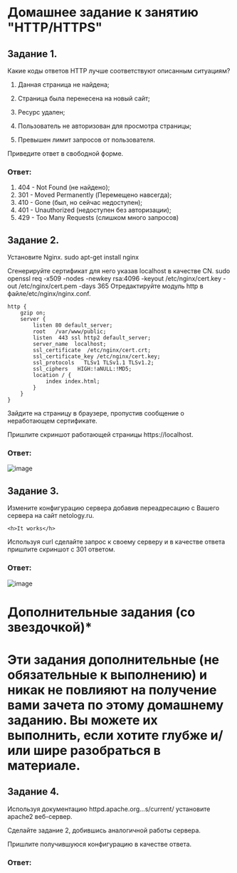 # Домашнее задание к занятию "HTTP/HTTPS"

## Задание 1.

Какие коды ответов HTTP лучше соответствуют описанным ситуациям?

1) Данная страница не найдена;

2) Страница была перенесена на новый сайт;

3) Ресурс удален;

4) Пользователь не авторизован для просмотра страницы;

5) Превышен лимит запросов от пользователя.

Приведите ответ в свободной форме.


### Ответ: 

1) 404 - Not Found (не найдено);
2) 301 - Moved Permanently (Перемещено навсегда);
3) 410 - Gone (был, но сейчас недоступен);
4) 401 - Unauthorized (недоступен без авторизации);
5) 429 - Too Many Requests (слишком много запросов)



## Задание 2.

Установите Nginx.
sudo apt-get install nginx

Сгенерируйте сертификат для него указав localhost в качестве CN.
sudo openssl req -x509 -nodes -newkey rsa:4096 -keyout /etc/nginx/cert.key -out /etc/nginx/cert.pem -days 365
Отредактируйте модуль http в файле/etc/nginx/nginx.conf.

```
http {
    gzip on;
    server {
        listen 80 default_server;
        root   /var/www/public;
        listen  443 ssl http2 default_server;
        server_name  localhost;
        ssl_certificate  /etc/nginx/cert.crt;
        ssl_certificate_key /etc/nginx/cert.key;
        ssl_protocols   TLSv1 TLSv1.1 TLSv1.2;
        ssl_ciphers   HIGH:!aNULL:!MD5;
        location / {
            index index.html;
        }
    }
}
```

Зайдите на страницу в браузере, пропустив сообщение о неработающем сертификате.

Пришлите скриншот работающей страницы https://localhost.

### Ответ: 

![image](https://user-images.githubusercontent.com/121933872/224019430-0d7f897c-186b-4796-bf5c-e19386ae3082.png)



## Задание 3.

Измените конфигурацию сервера добавив переадресацию c Вашего сервера на сайт netology.ru.

```
<h>It works</h>
```

Используя curl сделайте запрос к своему серверу и в качестве ответа пришлите скриншот с 301 ответом.

### Ответ: 

![image](https://user-images.githubusercontent.com/121933872/224021024-9c137274-43af-4843-9e0f-52b03de58db0.png)



# Дополнительные задания (со звездочкой)*

# Эти задания дополнительные (не обязательные к выполнению) и никак не повлияют на получение вами зачета по этому домашнему заданию. Вы можете их выполнить, если хотите глубже и/или шире разобраться в материале.

## Задание 4.

Используя документацию httpd.apache.org...s/current/ установите apache2 веб-сервер.

Сделайте задание 2, добившись аналогичной работы сервера.

Пришлите получившуюся конфигурацию в качестве ответа.


### Ответ: 



